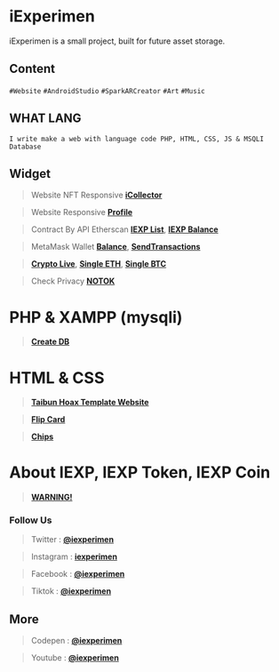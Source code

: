 # iExperimen
iExperimen is a small project, built for future asset storage.

## Content
`#Website`
`#AndroidStudio`
`#SparkARCreator`
`#Art`
`#Music`

## WHAT LANG
`I write make a web with language code PHP, HTML, CSS, JS & MSQLI Database`

## Widget
>Website NFT Responsive **[iCollector](https://icollector.000webhostapp.com/)**

>Website Responsive **[Profile](https://iexperimen.github.io/profile)**

>Contract By API Etherscan **[IEXP List](https://iexperimen.github.io/listhashcontract/)**, **[IEXP Balance](https://iexperimen.github.io/about/)**

>MetaMask Wallet **[Balance](https://iexperimen.github.io/balance)**, **[SendTransactions](https://iexperimen.github.io/metamask/send)**

>**[Crypto Live](https://iexperimen.github.io/cryptolive)**, **[Single ETH](https://iexperimen.github.io/cryptolive/eth)**, **[Single BTC](https://iexperimen.github.io/cryptolive/btc)**

>Check Privacy **[NOTOK](https://iexperimen.github.io/privacy/)**

# PHP & XAMPP (mysqli)
>**[Create DB](https://github.com/iexperimen/php/tree/main/create_db)**

# HTML & CSS
>**[Taibun Hoax Template Website](https://iexperimen.github.io/taibunhoax/)**

>**[Flip Card](https://iexperimen.github.io/html/flipcard/)**

>**[Chips](https://iexperimen.github.io/html/chips)**

# About IEXP, IEXP Token, IEXP Coin
>**[WARNING!](/iexptoken)**


### Follow Us
>Twitter : **[@iexperimen](https://twitter.com/iexperimen)**

>Instagram : **[iexperimen](https://instagram.com/iexperimen)**

>Facebook : **[@iexperimen](https://facebook.com/iexperimen)**

>Tiktok : **[@iexperimen](https://tiktok.com/@iexperimen)**

## More
>Codepen : **[@iexperimen](https://codepen.io/iexperimen)**

>Youtube : **[@iexperimen](https://www.youtube.com/channel/UCpgQmwf24f73ij_G1LfqCiA)**
